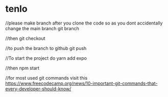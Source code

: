 # tenlo

//please make branch after you clone the code so as you dont accidentally change the main branch
git branch <branch-name>
  
//then
git checkout <your-branch-name>
  
//to push the branch to github
git push <remote> <branch>


//To start the project do
yarn add expo

//then
npm start


//for most used git commands visit this
https://www.freecodecamp.org/news/10-important-git-commands-that-every-developer-should-know/
